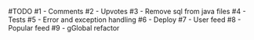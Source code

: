 #TODO 
#1 - Comments
#2 - Upvotes
#3 - Remove sql from java files
#4 - Tests
#5 - Error and exception handling
#6 - Deploy
#7 - User feed
#8 - Popular feed
#9 - gGlobal refactor